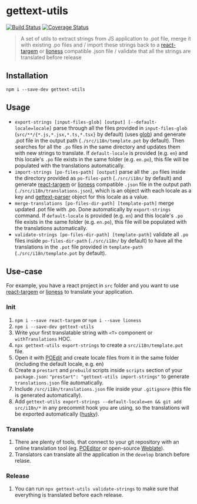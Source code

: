 # gettext-utils

[![Build Status](https://travis-ci.org/goooseman/gettext-utils.svg?branch=develop)](https://travis-ci.org/goooseman/gettext-utils)
[![Coverage Status](https://coveralls.io/repos/github/goooseman/gettext-utils/badge.svg?branch=develop)](https://coveralls.io/github/goooseman/gettext-utils?branch=develop)

> A set of utils to extract strings from JS application to .pot file, merge it with existing .po files and / import these strings back to a [react-targem](https://github.com/trucknet-io/react-targem) or [lioness](https://github.com/alexanderwallin/lioness) compatible .json file / validate that all the strings are translated before release

## Installation

`npm i --save-dev gettext-utils`

## Usage

- `export-strings [input-files-glob] [output] [--default-locale=locale]` parse through all the files provided in `input-files-glob` (`src/**/{*.js,*.jsx,*.ts,*.tsx}` by default) (uses [glob](https://www.npmjs.com/package/glob)) and generate .pot file in the output path (`./src/i18n/template.pot` by default). Then searches for all the `.po` files in the same directory and updates them with new strings to translate. If `default-locale` is provided (e.g. `en`) and this locale's `.po` file exists in the same folder (e.g. `en.po`), this file will be populated with the translations automatically.
- `import-strings [po-files-path] [output]` parse all the `.po` files inside the directory provided as `po-files-path` (`./src/i18n/` by default) and generate [react-targem](https://github.com/trucknet-io/react-targem) or [lioness](https://github.com/alexanderwallin/lioness) compatible `.json` file in the output path (`./src/i18n/translations.json`), which is an object with each locale as a key and [gettext-parser](https://www.npmjs.com/package/gettext-parser) object for this locale as a value.
- `merge-translations [po-files-dir-path] [template-path]` merge updated .pot file with .po. Done automatically by `export-strings` command. If `default-locale` is provided (e.g. `en`) and this locale's `.po` file exists in the same folder (e.g. `en.po`), this file will be populated with the translations automatically.
- `validate-strings [po-files-dir-path] [template-path]` validate all `.po` files inside `po-files-dir-path` (`./src/i18n/` by default) to have all the translations in the `.pot` file provided in `template-path` (`./src/i18n/template.pot` by default).

## Use-case

For example, you have a react project in `src` folder and you want to use [react-targem](https://github.com/trucknet-io/react-targem) or [lioness](https://github.com/alexanderwallin/lioness) to translate your application.

### Init

1. `npm i --save react-targem` or `npm i --save lioness`
1. `npm i --save-dev gettext-utils`
1. Write your first translatable string with `<T>` component or `withTranslations` HOC.
1. `npx gettext-utils export-strings` to create a `src/i18n/template.pot` file.
1. Open it with [POEdit](https://poedit.net/) and create locale files from it in the same folder (including the default locale, e.g. en)
1. Create a `prestart` and `prebuild` scripts inside `scripts` section of your `package.json`: `"prestart": "gettext-utils import-strings"` to generate `translations.json` file automatically.
1. Include `/src/i18n/translations.json` file inside your `.gitignore` (this file is generated automatically).
1. Add `gettext-utils export-strings --default-locale=en && git add src/i18n/*` in any precommit hook you are using, so the translations will be exported automatically ([husky](https://www.npmjs.com/package/husky)).

### Translate

1. There are plenty of tools, that connect to your git repository with an online translation tool (eg. [POEditor](https://poeditor.com/) or open-source [Weblate](https://weblate.org/en/)).
1. Translators can translate all the application in the `develop` branch before relase.

### Release

1. You can run `npx gettext-utils validate-strings` to make sure that everything is translated before each release.
